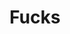 ---
inv_num: 2015-027
add_credit:
url: 2015-027-fucks
title: Fucks
year: '2015'
display_year: '2015'
medium: Foam pool noodles, black Beats By Dre™ headphones, iPod Nano and charger,
  iPod Nano 7 Shocksock Reflective Sports Armband, Avicii "Levels" MPEG-1 Audio Layer
  III file player, Deadmau5 wallet chain, USB plug, Nike sweatband, large studded
  bracelet, Fuck sock
dims: 140 cm x variable width x variable depth
pitch:
ps:
live_url:
youtube:
related_code:
subheading:
download:
commission:
layout: things-i-made
---